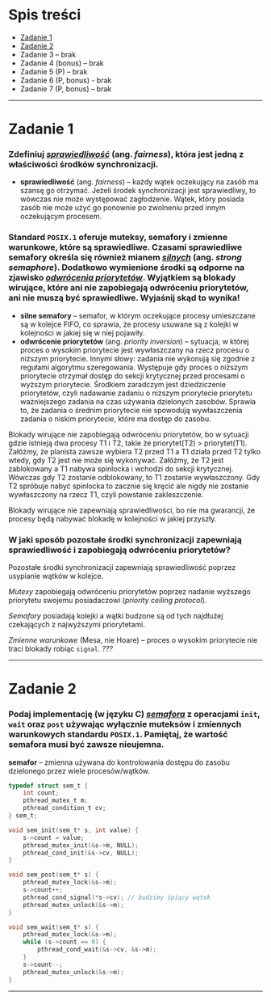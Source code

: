 # Spis treści

- [Zadanie 1](#zadanie-1)
- [Zadanie 2](#zadanie-2)
- Zadanie 3 – brak
- Zadanie 4 (bonus) – brak
- Zadanie 5 (P) – brak
- Zadanie 6 (P, bonus) - brak
- Zadanie 7 (P, bonus) – brak

***

# Zadanie 1

### Zdefiniuj <u>*sprawiedliwość*</u> (ang. *fairness*), która jest jedną z właściwości środków synchronizacji.

- **sprawiedliwość** (ang. *fairness*) – każdy wątek oczekujący na zasób ma szansę go otrzymać. Jeżeli środek synchronizacji jest sprawiedliwy, to wówczas nie może występować zagłodzenie. Wątek, który posiada zasób nie może użyć go ponownie po zwolneniu przed innym oczekującym procesem. 

### Standard `POSIX.1` oferuje muteksy, semafory i zmienne warunkowe, które są sprawiedliwe. Czasami sprawiedliwe semafory określa się również mianem <u>*silnych*</u> (ang. *strong semaphore*). Dodatkowo wymienione środki są odporne na zjawisko <u>*odwrócenia priorytetów*</u>. Wyjątkiem są blokady wirujące, które ani nie zapobiegają odwróceniu priorytetów, ani nie muszą być sprawiedliwe. Wyjaśnij skąd to wynika!

- **silne semafory** – semafor, w którym oczekujące procesy umieszczane są w kolejce FIFO, co sprawia, że procesy usuwane są z kolejki w kolejności w jakiej się w niej pojawiły.
- **odwrócenie priorytetów** (ang. *priority inversion*) – sytuacja, w której proces o wysokim priorytecie jest wywłaszczany na rzecz procesu o niższym priorytecie. Innymi słowy: zadania nie wykonują się zgodnie z regułami algorytmu szeregowania. Występuje gdy proces o niższym priorytecie otrzymał dostęp do sekcji krytycznej przed procesami o wyższym priorytecie. Środkiem zaradczym jest dziedziczenie priorytetów, czyli nadawanie zadaniu o niższym priorytecie priorytetu ważniejszego zadania na czas używania dzielonych zasobów. Sprawia to, że zadania o średnim priorytecie nie spowodują wywłaszczenia zadania o niskim priorytecie, które ma dostęp do zasobu.

Blokady wirujące nie zapobiegają odwróceniu priorytetów, bo w sytuacji gdzie istnieją dwa procesy T1 i T2, takie że priorytet(T2) > priorytet(T1). Załóżmy, że planista zawsze wybiera T2 przed T1 a T1 działa przed T2 tylko wtedy, gdy T2 jest nie może się wykonywać. Załóżmy, że T2 jest zablokowany a T1 nabywa spinlocka i wchodzi do sekcji krytycznej. Wówczas gdy T2 zostanie odblokowany, to T1 zostanie wywłaszczony. Gdy T2 spróbuje nabyć spinlocka to zacznie się kręcić ale nigdy nie zostanie wywłaszczony na rzecz T1, czyli powstanie zakleszczenie.

Blokady wirujące nie zapewniają sprawiedliwości, bo nie ma gwarancji, że procesy będą nabywać blokadę w kolejności w jakiej przyszły.

### W jaki sposób pozostałe środki synchronizacji zapewniają sprawiedliwość i zapobiegają odwróceniu priorytetów?

Pozostałe środki synchronizacji zapewniają sprawiedliwość poprzez usypianie wątków w kolejce.

*Mutexy* zapobiegają odwróceniu priorytetów poprzez nadanie wyższego priorytetu swojemu posiadaczowi (*priority ceiling protocol*).

*Semafory* posiadają kolejki a wątki budzone są od tych najdłużej czekających z najwyższymi priorytetami.

*Zmienne warunkowe* (Mesa, nie Hoare) – proces o wysokim priorytecie nie traci blokady robiąc `signal`. *???*

***

# Zadanie 2

### Podaj implementację (w języku C) <u>*semafora*</u> z operacjami `init`, `wait` oraz `post` używając wyłącznie muteksów i zmiennych warunkowych standardu `POSIX.1`. Pamiętaj, że wartość semafora musi być zawsze nieujemna.

**semafor** – zmienna używana do kontrolowania dostępu do zasobu dzielonego przez wiele procesów/wątków.

```C
typedef struct sem_t {
    int count;
    pthread_mutex_t m;
    pthread_condition_t cv;
} sem_t;

void sem_init(sem_t* s, int value) {
    s->count = value;
    pthread_mutex_init(&s->m, NULL);
    pthread_cond_init(&s->cv, NULL);
}

void sem_post(sem_t* s) {
    pthread_mutex_lock(&s->m);
    s->count++;
    pthread_cond_signal(*s->cv); // budzimy śpiący wątek
    pthread_mutex_unlock(&s->m);
}

void sem_wait(sem_t* s) {
    pthread_mutex_lock(&s->m);
    while (s->count == 0) {
        pthread_cond_wait(&s->cv, &s->m);
    }
    s->count--;
    pthread_mutex_unlock(&s->m);
}

```
***















